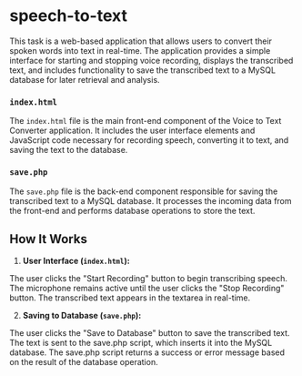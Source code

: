 # speech-to-text

This task is a web-based application that allows users to convert their spoken words into text in real-time. The application provides a simple interface for starting and stopping voice recording, displays the transcribed text, and includes functionality to save the transcribed text to a MySQL database for later retrieval and analysis.

### `index.html`

The `index.html` file is the main front-end component of the Voice to Text Converter application. It includes the user interface elements and JavaScript code necessary for recording speech, converting it to text, and saving the text to the database.

### `save.php`
The `save.php` file is the back-end component responsible for saving the transcribed text to a MySQL database. It processes the incoming data from the front-end and performs database operations to store the text.

## How It Works

1. **User Interface (`index.html`):**

The user clicks the "Start Recording" button to begin transcribing speech.
The microphone remains active until the user clicks the "Stop Recording" button.
The transcribed text appears in the textarea in real-time.

2. **Saving to Database (`save.php`):**

The user clicks the "Save to Database" button to save the transcribed text.
The text is sent to the save.php script, which inserts it into the MySQL database.
The save.php script returns a success or error message based on the result of the database operation.
